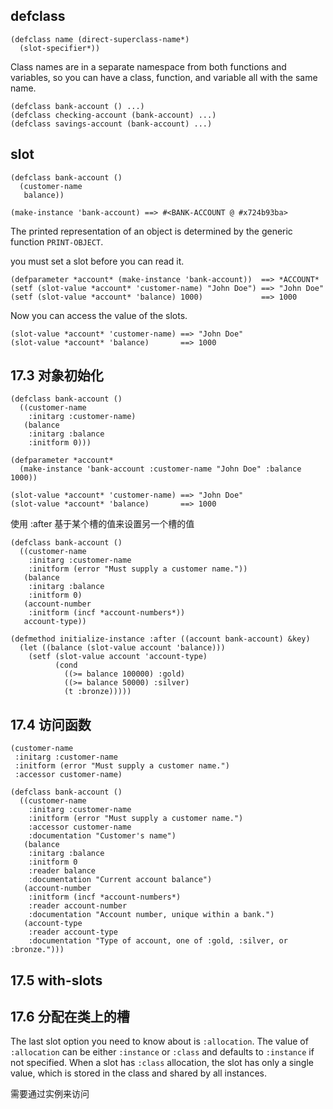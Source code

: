

## defclass

```
(defclass name (direct-superclass-name*)
  (slot-specifier*))
```

Class names are in a separate namespace from both functions and variables, so you can have a class, function, and variable all with the same name.

```
(defclass bank-account () ...)
(defclass checking-account (bank-account) ...)
(defclass savings-account (bank-account) ...)
```

## slot

```
(defclass bank-account ()
  (customer-name
   balance))
```

```
(make-instance 'bank-account) ==> #<BANK-ACCOUNT @ #x724b93ba>
```

The printed representation of an object is determined by the generic function `PRINT-OBJECT`.

you must set a slot before you can read it.

```
(defparameter *account* (make-instance 'bank-account))  ==> *ACCOUNT*
(setf (slot-value *account* 'customer-name) "John Doe") ==> "John Doe"
(setf (slot-value *account* 'balance) 1000)             ==> 1000
```

Now you can access the value of the slots.

```
(slot-value *account* 'customer-name) ==> "John Doe"
(slot-value *account* 'balance)       ==> 1000
```

## 17.3 对象初始化

```
(defclass bank-account ()
  ((customer-name
    :initarg :customer-name)
   (balance
    :initarg :balance
    :initform 0)))
```

```
(defparameter *account*
  (make-instance 'bank-account :customer-name "John Doe" :balance 1000))

(slot-value *account* 'customer-name) ==> "John Doe"
(slot-value *account* 'balance)       ==> 1000
```

使用 :after 基于某个槽的值来设置另一个槽的值

```
(defclass bank-account ()
  ((customer-name
    :initarg :customer-name
    :initform (error "Must supply a customer name."))
   (balance
    :initarg :balance
    :initform 0)
   (account-number
    :initform (incf *account-numbers*))
   account-type))
```

```
(defmethod initialize-instance :after ((account bank-account) &key)
  (let ((balance (slot-value account 'balance)))
    (setf (slot-value account 'account-type)
          (cond
            ((>= balance 100000) :gold)
            ((>= balance 50000) :silver)
            (t :bronze)))))
```



## 17.4 访问函数

```
(customer-name
 :initarg :customer-name
 :initform (error "Must supply a customer name.")
 :accessor customer-name)
```

```
(defclass bank-account ()
  ((customer-name
    :initarg :customer-name
    :initform (error "Must supply a customer name.")
    :accessor customer-name
    :documentation "Customer's name")
   (balance
    :initarg :balance
    :initform 0
    :reader balance
    :documentation "Current account balance")
   (account-number
    :initform (incf *account-numbers*)
    :reader account-number
    :documentation "Account number, unique within a bank.")
   (account-type
    :reader account-type
    :documentation "Type of account, one of :gold, :silver, or :bronze.")))
```

## 17.5 with-slots



## 17.6 分配在类上的槽

The last slot option you need to know about is `:allocation`. The value of `:allocation` can be either `:instance` or `:class` and defaults to `:instance` if not specified. When a slot has `:class` allocation, the slot has only a single value, which is stored in the class and shared by all instances.

需要通过实例来访问











